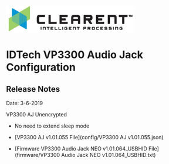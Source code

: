 ![Screenshot](docs/clearent_logo.jpg)

# IDTech VP3300 Audio Jack Configuration

## Release Notes

Date: 3-6-2019

VP3300 AJ Unencrypted

* No need to extend sleep mode

* [VP3300 AJ v1.01.055 File](config/VP3300 AJ v1.01.055.json)

* [Firmware VP3300 Audio Jack NEO v1.01.064_USBHID File](firmware/VP3300 Audio Jack NEO v1.01.064_USBHID.txt)
